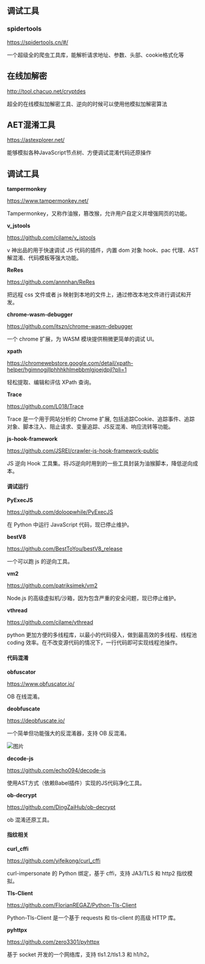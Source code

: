 ## 调试工具

### spidertools

https://spidertools.cn/#/

一个超级全的爬虫工具库，能解析请求地址、参数、头部、cookie格式化等

## **在线加解密**

http://tool.chacuo.net/cryptdes

超全的在线模拟加解密工具、逆向的时候可以使用他模拟加解密算法

  

## **AET混淆工具**

https://astexplorer.net/

能够模拟各种JavaScript节点树、方便调试混淆代码还原操作

  

## **调试工具**

**tampermonkey**

https://www.tampermonkey.net/

Tampermonkey，又称作油猴，篡改猴，允许用户自定义并增强网页的功能。

  

**v_jstools**

https://github.com/cilame/v_jstools

v 神出品的用于快速调试 JS 代码的插件，内置 dom 对象 hook、pac 代理、AST 解混淆、代码模板等强大功能。

**ReRes**

https://github.com/annnhan/ReRes

把远程 css 文件或者 js 映射到本地的文件上，通过修改本地文件进行调试和开发。

**chrome-wasm-debugger**

https://github.com/itszn/chrome-wasm-debugger

一个 chrome 扩展，为 WASM 模块提供稍微更简单的调试 UI。

**xpath**

https://chromewebstore.google.com/detail/xpath-helper/hgimnogjllphhhkhlmebbmlgjoejdpjl?pli=1

轻松提取、编辑和评估 XPath 查询。

**Trace**

https://github.com/L018/Trace

Trace 是一个用于网站分析的 Chrome 扩展, 包括追踪Cookie、追踪事件、追踪对象、脚本注入、阻止请求、变量追踪、JS反混淆、响应流转等功能。

**js-hook-framework**

https://github.com/JSREI/crawler-js-hook-framework-public

JS 逆向 Hook 工具集。将JS逆向时用到的一些工具封装为油猴脚本，降低逆向成本。

  

#### 调试运行

**PyExecJS**

https://github.com/doloopwhile/PyExecJS

在 Python 中运行 JavaScript 代码，现已停止维护。

**bestV8**

https://github.com/BestToYou/bestV8_release

一个可以跑 js 的逆向工具。

**vm2**

https://github.com/patriksimek/vm2

Node.js 的高级虚拟机/沙箱，因为包含严重的安全问题，现已停止维护。

**vthread**

https://github.com/cilame/vthread

python 更加方便的多线程库，以最小的代码侵入，做到最高效的多线程、线程池 coding 效率。在不改变源代码的情况下，一行代码即可实现线程池操作。

  

#### 代码混淆

**obfuscator**

https://www.obfuscator.io/

OB 在线混淆。

**deobfuscate**

https://deobfuscate.io/

一个简单但功能强大的反混淆器，支持 OB 反混淆。

![图片](https://mmbiz.qpic.cn/mmbiz_png/SRo2Q9icoGIsAzYbk1BuK5DWoOqROYvwV2iaJT4ibOalqTMh4FvpnJbnwsGWZYKbTPvqQsvxV1fXx1dbtmh5s5NEw/640?wx_fmt=png&from=appmsg&tp=webp&wxfrom=5&wx_lazy=1&wx_co=1)

**decode-js**

https://github.com/echo094/decode-js

使用AST方式（依赖Babel插件）实现的JS代码净化工具。

**ob-decrypt**

https://github.com/DingZaiHub/ob-decrypt

ob 混淆还原工具。

  

#### 指纹相关

**curl_cffi**

https://github.com/yifeikong/curl_cffi

curl-impersonate 的 Python 绑定，基于 cffi，支持 JA3/TLS 和 http2 指纹模拟。

**Tls-Client**

https://github.com/FlorianREGAZ/Python-Tls-Client

Python-Tls-Client 是一个基于 requests 和 tls-client 的高级 HTTP 库。

**pyhttpx**

https://github.com/zero3301/pyhttpx

基于 socket 开发的一个网络库，支持 tls1.2/tls1.3 和 h1/h2。